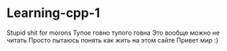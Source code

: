 # Learning-cpp-1
Stupid shit for morons
Тупое говно тупого говна
Это вообще можно не читать
Просто пытаюсь понять как жить на этом сайте
Привет мир :)
